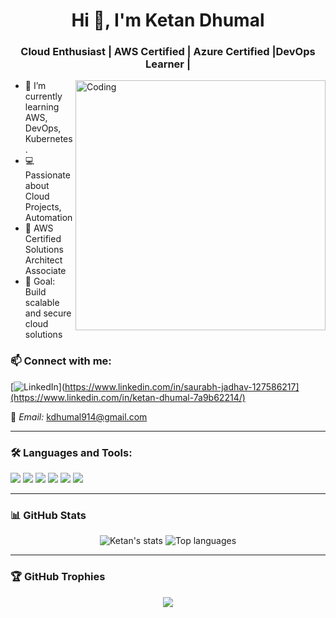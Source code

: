 <h1 align="center">Hi 👋, I'm Ketan Dhumal</h1>
<h3 align="center">Cloud Enthusiast | AWS Certified | Azure Certified |DevOps Learner | </h3>

<img align="right" alt="Coding" width="400" src="https://media.giphy.com/media/qgQUggAC3Pfv687qPC/giphy.gif">

- 🌱 I’m currently learning AWS, DevOps, Kubernetes. 
- 💻 Passionate about Cloud Projects, Automation
- 📜 AWS Certified Solutions Architect Associate
- 🎯 Goal: Build scalable and secure cloud solutions

### 📫 Connect with me:

[![LinkedIn]([https://img.shields.io/badge/LinkedIn-blue?style=for-the-badge&logo=linkedin&logoColor=white)](https://www.linkedin.com/in/saurabh-jadhav-127586217](https://www.linkedin.com/in/ketan-dhumal-7a9b62214/)  

📧 *Email:* kdhumal914@gmail.com

---

### 🛠 Languages and Tools:

<p>
  <img src="https://img.shields.io/badge/AWS-orange?style=for-the-badge&logo=amazonaws&logoColor=white" />
  <img src="https://img.shields.io/badge/Linux-black?style=for-the-badge&logo=linux&logoColor=white" />
  <img src="https://img.shields.io/badge/Python-blue?style=for-the-badge&logo=python&logoColor=white" />
  <img src="https://img.shields.io/badge/Docker-2496ED?style=for-the-badge&logo=docker&logoColor=white" />
  <img src="https://img.shields.io/badge/Git-F05032?style=for-the-badge&logo=git&logoColor=white" />
  <img src="https://img.shields.io/badge/GitHub-181717?style=for-the-badge&logo=github&logoColor=white" />
</p>

---

### 📊 GitHub Stats

<p align="center">
  <img src="https://github-readme-stats.vercel.app/api?username=ketandhumal&show_icons=true&theme=radical" alt="Ketan's stats" />
  <img src="https://github-readme-stats.vercel.app/api/top-langs/?username=ketandhumal&layout=compact&theme=radical" alt="Top languages" />
</p>

---

### 🏆 GitHub Trophies

<p align="center">
  <img src="https://github-profile-trophy.vercel.app/?username=ketandhumal&theme=algolia" />
</p>
